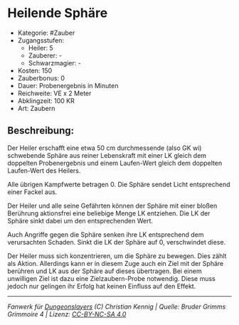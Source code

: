 # Heilende Sphäre

- Kategorie: #Zauber
- Zugangsstufen:
  - Heiler: 5
  - Zauberer: -
  - Schwarzmagier: -
- Kosten: 150
- Zauberbonus: 0
- Dauer: Probenergebnis in Minuten
- Reichweite: VE x 2 Meter
- Abklingzeit: 100 KR
- Art: Zaubern

## Beschreibung:

Der Heiler erschafft eine etwa 50 cm durchmessende (also GK wi) schwebende Sphäre aus reiner Lebenskraft mit einer LK gleich dem doppelten Probenergebnis und einem Laufen-Wert gleich dem doppelten Laufen-Wert des Heilers.

Alle übrigen Kampfwerte betragen 0. Die Sphäre sendet Licht entsprechend einer Fackel aus.

Der Heiler und alle seine Gefährten können der Sphäre mit einer bloßen Berührung aktionsfrei eine beliebige Menge LK entziehen. Die LK der Sphäre sinkt dabei um den entsprechenden Wert.

Auch Angriffe gegen die Sphäre senken ihre LK entsprechend dem verursachten Schaden. Sinkt die LK der Sphäre auf 0, verschwindet diese.

Der Heiler muss sich konzentrieren, um die Sphäre zu bewegen. Dies zählt als Aktion. Allerdings kann er in diesem Zuge auch ein Ziel mit der Sphäre berühren und LK aus der Sphäre auf dieses übertragen. Bei einem unwilligen Ziel ist dazu eine Zielzaubern-Probe notwendig. Diese muss jedoch nur gelingen ihr Erfolg hat keinen Einfluss auf den Effekt.

---

_Fanwerk für [Dungeonslayers](https://www.dungeonslayers.net/) (C) Christian Kennig | Quelle: Bruder Grimms Grimmoire 4 | Lizenz: [CC-BY-NC-SA 4.0](https://creativecommons.org/licenses/by-nc-sa/4.0/deed.de)_
